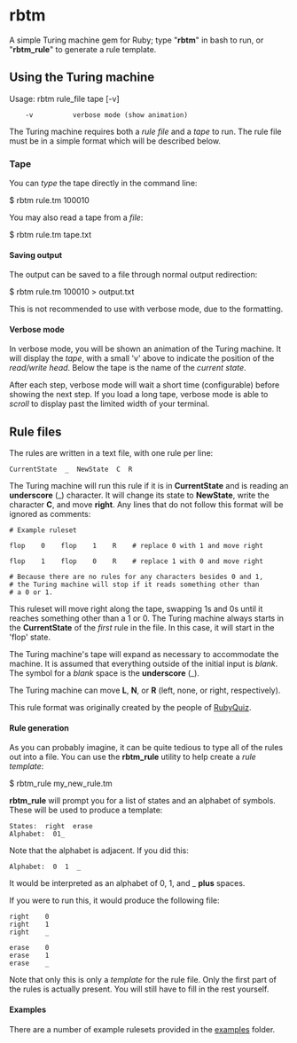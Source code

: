 # rbtm
A simple Turing machine gem for Ruby; type "**rbtm**" in bash to run, or "**rbtm_rule**" to generate a rule template.

## Using the Turing machine
Usage: rbtm  rule_file  tape  [-v]
```
    -v          verbose mode (show animation)
```
The Turing machine requires both a *rule file* and a *tape* to run. The rule file must be in a simple format which will be described below.

### Tape
You can *type* the tape directly in the command line:

$ rbtm  rule.tm  100010

You may also read a tape from a *file*:

$ rbtm  rule.tm  tape.txt

#### Saving output
The output can be saved to a file through normal output redirection:

$ rbtm  rule.tm  100010  >  output.txt

This is not recommended to use with verbose mode, due to the formatting.

#### Verbose mode
In verbose mode, you will be shown an animation of the Turing machine. It will display the *tape*, with a small 'v' above to indicate the position of the *read/write head*. Below the tape is the name of the *current state*.

After each step, verbose mode will wait a short time (configurable) before showing the next step. If you load a long tape, verbose mode is able to *scroll* to display past the limited width of your terminal.

## Rule files
The rules are written in a text file, with one rule per line:
```
CurrentState  _  NewState  C  R
```
The Turing machine will run this rule if it is in **CurrentState** and is reading an **underscore** (\_) character. It will change its state to **NewState**, write the character **C**, and move **right**. Any lines that do not follow this format will be ignored as comments:
```
# Example ruleset

flop    0    flop    1    R    # replace 0 with 1 and move right

flop    1    flop    0    R    # replace 1 with 0 and move right

# Because there are no rules for any characters besides 0 and 1,
# the Turing machine will stop if it reads something other than
# a 0 or 1.
```
This ruleset will move right along the tape, swapping 1s and 0s until it reaches something other than a 1 or 0. The Turing machine always starts in the **CurrentState** of the *first* rule in the file. In this case, it will start in the 'flop' state.

The Turing machine's tape will expand as necessary to accommodate the machine. It is assumed that everything outside of the initial input is *blank*. The symbol for a *blank* space is the **underscore** (\_).

The Turing machine can move **L**, **N**, or **R** (left, none, or right, respectively).

This rule format was originally created by the people of [RubyQuiz](http://www.rubyquiz.strd6.com).

#### Rule generation
As you can probably imagine, it can be quite tedious to type all of the rules out into a file. You can use the **rbtm_rule** utility to help create a *rule template*:

$ rbtm_rule  my_new_rule.tm

**rbtm_rule** will prompt you for a list of states and an alphabet of symbols. These will be used to produce a template:
```
States:  right  erase
Alphabet:  01_
```
Note that the alphabet is adjacent. If you did this:
```
Alphabet:  0  1  _
```
It would be interpreted as an alphabet of 0, 1, and _ **plus** spaces.

If you were to run this, it would produce the following file:
```
right    0
right    1
right    _

erase    0
erase    1
erase    _
```
Note that only this is only a *template* for the rule file. Only the first part of the rules is actually present. You will still have to fill in the rest yourself.

#### Examples
There are a number of example rulesets provided in the [examples](examples) folder.
